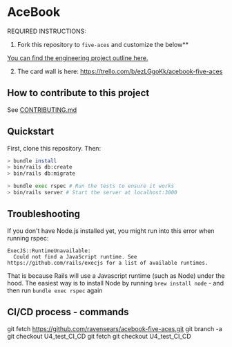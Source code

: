 # AceBook

REQUIRED INSTRUCTIONS:

1. Fork this repository to `five-aces` and customize
the below**

[You can find the engineering project outline here.](https://github.com/ravensears/five-aces-group-project)

2. The card wall is here: <https://trello.com/b/ezLGgoKk/acebook-five-aces>

## How to contribute to this project
See [CONTRIBUTING.md](CONTRIBUTING.md)

## Quickstart

First, clone this repository. Then:

```bash
> bundle install
> bin/rails db:create
> bin/rails db:migrate

> bundle exec rspec # Run the tests to ensure it works
> bin/rails server # Start the server at localhost:3000
```

## Troubleshooting

If you don't have Node.js installed yet, you might run into this error when running rspec:
```
ExecJS::RuntimeUnavailable:
  Could not find a JavaScript runtime. See https://github.com/rails/execjs for a list of available runtimes.
 ```
That is because Rails will use a Javascript runtime (such as Node) under the hood. The easiest way is to install Node by running `brew install node` - 
and then run `bundle exec rspec` again



## CI/CD process - commands

git fetch https://github.com/ravensears/acebook-five-aces.git
git branch -a
git checkout U4_test_CI_CD
git fetch
git checkout U4_test_CI_CD 
